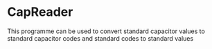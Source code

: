 # CapReader
This programme can be used to convert standard capacitor values to standard capacitor codes and standard codes to standard values
